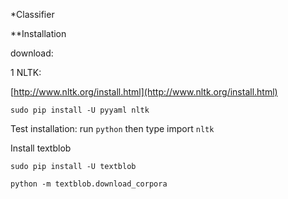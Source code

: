 *Classifier

**Installation

download:

1 NLTK: <br>

[http://www.nltk.org/install.html](http://www.nltk.org/install.html)

<code>sudo pip install -U pyyaml nltk</code>

Test installation: run <code>python</code> then type import <code>nltk</code>

Install textblob

<code>sudo pip install -U textblob</code>

<code>python -m textblob.download_corpora</code>